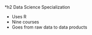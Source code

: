 *h2 Data Science Specialization 

 * Uses R 
 * Nine courses 
 * Goes from raw data to data products 